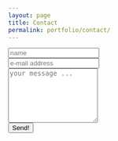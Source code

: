 ```yaml
---
layout: page
title: Contact
permalink: portfolio/contact/
---
```


<div class="contact-form">
  <form action="https://getsimpleform.com/messages?form_api_token=56ea5d52b5e091e06702497ebf76a43b" method="post">
    <!-- the redirect_to is optional, the form will redirect to the referrer on submission -->
    <input type='hidden' name='redirect_to' value='http://bgohman.github.io/thank-you/' />
    <input type='text' name='name' placeholder='name' class = 'contact-field'/>
    <br>
    <input type='email' name='email' placeholder='e-mail address' class = 'contact-field'/>
    <br>
    <textarea name='message' placeholder='your message ...' class = 'contact-field' rows = '7' ></textarea>
    <br>
    <input type='submit' value='Send!' />
  </form>
</div>